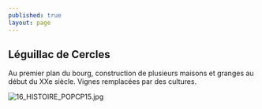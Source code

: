```yaml
---
published: true
layout: page
---
```

## Léguillac de Cercles

Au premier plan du bourg, construction de plusieurs maisons et granges au début du XXe siècle. Vignes remplacées par des cultures.

![16_HISTOIRE_POPCP15.jpg]({{site.baseurl}}/data/images/16/histoire/16_HISTOIRE_POPCP15.jpg)

